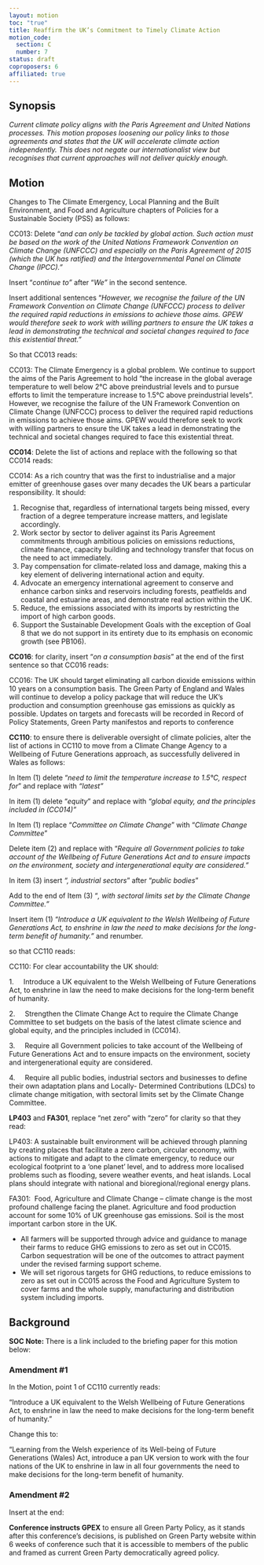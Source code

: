 ```yaml
---
layout: motion
toc: "true"
title: Reaffirm the UK’s Commitment to Timely Climate Action
motion_code:
  section: C
  number: 7
status: draft
coproposers: 6
affiliated: true
---
```

## Synopsis

*Current climate policy aligns with the Paris Agreement and United Nations processes. This motion proposes loosening our policy links to those agreements and states that the UK will accelerate climate action independently. This does not negate our internationalist view but recognises that current approaches will not deliver quickly enough.*

## Motion

Changes to The Climate Emergency, Local Planning and the Built Environment, and Food and Agriculture chapters of Policies for a Sustainable Society (PSS) as follows:

CC013: Delete “*and can only be tackled by global action. Such action must be based on the work of the United Nations Framework Convention on Climate Change (UNFCCC) and especially on the Paris Agreement of 2015 (which the UK has ratified) and the Intergovernmental Panel on Climate Change (IPCC).”*

Insert “*continue to”* after “*We”* in the second sentence.

Insert additional sentences “*However, we recognise the failure of the UN Framework Convention on Climate Change (UNFCCC) process to deliver the required rapid reductions in emissions to achieve those aims. GPEW would therefore seek to work with willing partners to ensure the UK takes a lead in demonstrating the technical and societal changes required to face this existential threat.”*

So that CC013 reads:

CC013: The Climate Emergency is a global problem. We continue to support the aims of the Paris Agreement to hold “the increase in the global average temperature to well below 2°C above preindustrial levels and to pursue efforts to limit the temperature increase to 1.5°C above preindustrial levels”. However, we recognise the failure of the UN Framework Convention on Climate Change (UNFCCC) process to deliver the required rapid reductions in emissions to achieve those aims. GPEW would therefore seek to work with willing partners to ensure the UK takes a lead in demonstrating the technical and societal changes required to face this existential threat.

**CC014**: Delete the list of actions and replace with the following so that CC014 reads:

CC014: As a rich country that was the first to industrialise and a major emitter of greenhouse gases over many decades the UK bears a particular responsibility. It should:

1. Recognise that, regardless of international targets being missed, every fraction of a degree temperature increase matters, and legislate accordingly.
2. Work sector by sector to deliver against its Paris Agreement commitments through ambitious policies on emissions reductions, climate finance, capacity building and technology transfer that focus on the need to act immediately.
3. Pay compensation for climate-related loss and damage, making this a key element of delivering international action and equity.
4. Advocate an emergency international agreement to conserve and enhance carbon sinks and reservoirs including forests, peatfields and coastal and estuarine areas, and demonstrate real action within the UK.
5. Reduce, the emissions associated with its imports by restricting the import of high carbon goods.
6. Support the Sustainable Development Goals with the exception of Goal 8 that we do not support in its entirety due to its emphasis on economic growth (see PB106).



**CC016**: for clarity, insert “*on a consumption basis*” at the end of the first sentence so that CC016 reads:

CC016: The UK should target eliminating all carbon dioxide emissions within 10 years on a consumption basis. The Green Party of England and Wales will continue to develop a policy package that will reduce the UK’s production and consumption greenhouse gas emissions as quickly as possible. Updates on targets and forecasts will be recorded in Record of Policy Statements, Green Party manifestos and reports to conference

**CC110**: to ensure there is deliverable oversight of climate policies, alter the list of actions in CC110 to move from a Climate Change Agency to a Wellbeing of Future Generations approach, as successfully delivered in Wales as follows:

In Item (1) delete “*need to limit the temperature increase to 1.5°C, respect for*” and replace with *“latest”*

In item (1) delete “*equity*” and replace with *“global equity, and the principles included in (CC014)”*

In Item (1) replace “*Committee on Climate Change*” with “*Climate Change Committee*”

Delete item (2) and replace with “*Require all Government policies to take account of the Wellbeing of Future Generations Act and to ensure impacts on the environment, society and intergenerational equity are considered.”*

In item (3) insert *“, industrial sectors*” after “*public bodies*”

Add to the end of Item (3) “*, with sectoral limits set by the Climate Change Committee.”*

Insert item (1) “*Introduce a UK equivalent to the Welsh Wellbeing of Future Generations Act, to enshrine in law the need to make decisions for the long-term benefit of humanity.”* and renumber.

so that CC110 reads:

CC110: For clear accountability the UK should:

1.     Introduce a UK equivalent to the Welsh Wellbeing of Future Generations Act, to enshrine in law the need to make decisions for the long-term benefit of humanity.

2.     Strengthen the Climate Change Act to require the Climate Change Committee to set budgets on the basis of the latest climate science and global equity, and the principles included in (CC014).

3.     Require all Government policies to take account of the Wellbeing of Future Generations Act and to ensure impacts on the environment, society and intergenerational equity are considered.

4.     Require all public bodies, industrial sectors and businesses to define their own adaptation plans and Locally- Determined Contributions (LDCs) to climate change mitigation, with sectoral limits set by the Climate Change Committee.

**LP403** and **FA301**, replace “net zero” with “zero” for clarity so that they read:

LP403: A sustainable built environment will be achieved through planning by creating places that facilitate a zero carbon, circular economy, with actions to mitigate and adapt to the climate emergency, to reduce our ecological footprint to a ‘one planet’ level, and to address more localised problems such as flooding, severe weather events, and heat islands. Local plans should integrate with national and bioregional/regional energy plans.

FA301:  Food, Agriculture and Climate Change – climate change is the most profound challenge facing the planet. Agriculture and food production account for some 10% of UK greenhouse gas emissions. Soil is the most important carbon store in the UK.

* All farmers will be supported through advice and guidance to manage their farms to reduce GHG emissions to zero as set out in CC015. Carbon sequestration will be one of the outcomes to attract payment under the revised farming support scheme.
* We will set rigorous targets for GHG reductions, to reduce emissions to zero as set out in CC015 across the Food and Agriculture System to cover farms and the whole supply, manufacturing and distribution system including imports.

## Background

<p class="alert d-inline-block alert-primary"><strong>SOC Note: </strong> There is a link included to the briefing paper for this motion below:  <https://spaces.greenparty.org.uk/file/file/download?guid=22ae7200-efee-485e-ab7a-9073541a5b3a&hash_sha1=75aec9a8></p>


<div class="amendment amendment-tbd">
<div class="d-flex justify-content-between align-items-start">
<h3 id="amendment-1">Amendment #1</h3>
</div>
    
In the Motion, point 1 of CC110 currently reads:

“Introduce a UK equivalent to the Welsh Wellbeing of Future Generations Act, to enshrine in law the need to make decisions for the long-term benefit of humanity.”

Change this to:

“Learning from the Welsh experience of its Well-being of Future Generations (Wales) Act, introduce a pan UK version to work with the four nations of the UK to enshrine in law in all four governments the need to make decisions for the long-term benefit of humanity.
  
</div>          
            


<div class="amendment amendment-tbd">
<div class="d-flex justify-content-between align-items-start">
<h3 id="amendment-2">Amendment #2</h3>
</div>
    
Insert at the end:

**Conference instructs GPEX** to ensure all Green Party Policy, as it stands after this conference’s decisions, is published on Green Party website within 6 weeks of conference such that it is accessible to members of the public and framed as current Green Party democratically agreed policy.
  
</div>
